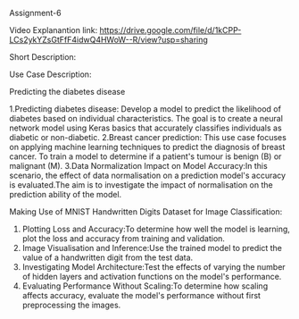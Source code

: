 Assignment-6 

Video Explanantion link: 
https://drive.google.com/file/d/1kCPP-LCs2ykYZsGtFfF4idwQ4HWoW--R/view?usp=sharing
 
Short Description:


Use Case Description: 

Predicting the diabetes disease

1.Predicting diabetes disease: Develop a model to predict the likelihood of diabetes based on individual characteristics. The goal is to create a neural network model using Keras basics that accurately classifies individuals as diabetic or non-diabetic.
2.Breast cancer prediction: This use case focuses on applying machine learning techniques to predict the diagnosis of breast cancer. To train a model to determine if a patient's tumour is benign (B) or malignant (M). 
3.Data Normalization Impact on Model Accuracy:In this scenario, the effect of data normalisation on a prediction model's accuracy is evaluated.The aim is to investigate the impact of normalisation on the prediction ability of the model.


Making Use of MNIST Handwritten Digits Dataset for Image Classification:

1. Plotting Loss and Accuracy:To determine how well the model is learning, plot the loss and accuracy from training and validation.
2. Image Visualisation and Inference:Use the trained model to predict the value of a handwritten digit from the test data.
3. Investigating Model Architecture:Test the effects of varying the number of hidden layers and activation functions on the model's performance.
4. Evaluating Performance Without Scaling:To determine how scaling affects accuracy, evaluate the model's performance without first preprocessing the images.







